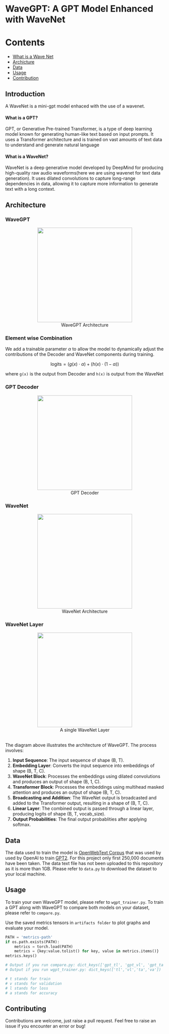 # WaveGPT: A GPT Model Enhanced with WaveNet

# Contents
- [What is a Wave Net](#Introduction)
- [Archicture](#architecture)
- [Data](#data)
- [Usage](#usage)
- [Contribution](#contributing)


## Introduction

A WaveNet is a mini-gpt model enhaced with the use of a wavenet.

#### What is a GPT?  
 GPT, or Generative Pre-trained Transformer, is a type of deep learning model known for generating human-like text based on input prompts. It uses a Transformer architecture and is trained on vast amounts of text data to understand and generate natural language

#### What is a WaveNet?  
 WaveNet is a deep generative model developed by DeepMind for producing high-quality raw audio waveforms(here we are using wavenet for text data generation). It uses dilated convolutions to capture long-range dependencies in data, allowing it to capture more information to generate text with a long context.


## Architecture

### WaveGPT
<center>
    <figure>
        <img src="img/wavegpt_.jpg" width=300><br>
    <figcaption>WaveGPT Architecture</figcation>
    </figure>
</center>

### Element wise Combination

We add a trainable parameter $\alpha$ to allow the model to dynamically adjust the contributions of the Decoder and WaveNet components during training. 

$$\text{logits} = (g(x) \cdot \alpha) + (h(x) \cdot (1 - \alpha))$$

where `g(x)` is the output from Decoder and `h(x)` is output from the WaveNet


### GPT Decoder
<center>
    <figure>
        <img src="img/decoder_.png" width=300><br>
    <figcaption>GPT Decoder</figcation>
    </figure>
</center>


### WaveNet
<center>
    <figure>
        <img src="img/WaveNet.png" width=300><br>
    <figcaption >WaveNet Architecture</figcation>
    </figure>
</center>

### WaveNet Layer
<center>
    <figure>
        <img src="img/WaveNetLayer.png" width=300><br>
    <figcaption >A single WaveNet Layer</figcation>
    </figure>
</center>
<br>
The diagram above illustrates the architecture of WaveGPT. The process involves:

1. **Input Sequence**: The input sequence of shape (B, T).
2. **Embedding Layer**: Converts the input sequence into embeddings of shape (B, T, C).
3. **WaveNet Block**: Processes the embeddings using dilated convolutions and produces an output of shape (B, 1, C).
4. **Transformer Block**: Processes the embeddings using multihead masked attention and produces an output of shape (B, T, C).
5. **Broadcasting and Addition**: The WaveNet output is broadcasted and added to the Transformer output, resulting in a shape of (B, T, C).
6. **Linear Layer**: The combined output is passed through a linear layer, producing logits of shape (B, T, vocab_size).
7. **Output Probabilities**: The final output probablities after applying softmax.


## Data

The data used to train the model is [OpenWebText Corpus](https://huggingface.co/datasets/Skylion007/openwebtext) that was used by used by OpenAI to train [GPT2](https://d4mucfpksywv.cloudfront.net/better-language-models/language_models_are_unsupervised_multitask_learners.pdf). For this project only first 250,000 documents have been taken. The data text file has not been uploaded to this repository as it is more than 1GB. Please refer to `data.py` to download the dataset to your local machine.

## Usage

To train your own WaveGPT model, please refer to `wgpt_trainer.py`. To train a GPT along with WaveGPT to compare both models on your dataset, please refer to `compare.py`. 

Use the saved metrics tensors in `artifacts folder` to plot graphs and evaluate your model.
```python
PATH = 'metrics-path'
if os.path.exists(PATH):
    metrics = torch.load(PATH)
    metrics = {key:value.tolist() for key, value in metrics.items()}
metrics.keys()

# Output if you run compare.py: dict_keys(['gpt_tl', 'gpt_vl', 'gpt_ta', 'gpt_va', 'wave_tl', 'wave_vl', 'wave_ta', 'wave_va'])
# Output if you run wgpt_trainer.py: dict_keys(['tl','vl','ta','va'])

# t stands for train
# v stands for validation
# l stands for loss
# a stands for accuracy
```


## Contributing

Contributions are welcome, just raise a pull request. Feel free to raise an issue if you encounter an error or bug!